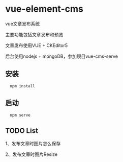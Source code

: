 # vue-element-cms
vue文章发布系统

主要功能包括文章发布和预览

文章发布使用VUE + CKEditor5

后台使用nodejs + mongoDB，参加项目vue-cms-serve



## 安装
````
  npm install

````

## 启动

````
  npm serve

````

## TODO List
1、发布文章时图片怎么保存

2、发布文章时图片Resize
